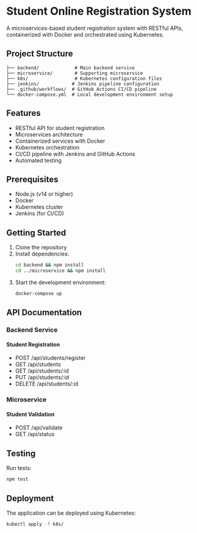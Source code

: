 # Student Online Registration System

A microservices-based student registration system with RESTful APIs, containerized with Docker and orchestrated using Kubernetes.

## Project Structure

```
├── backend/             # Main backend service
├── microservice/        # Supporting microservice
├── k8s/                 # Kubernetes configuration files
├── jenkins/            # Jenkins pipeline configuration
├── .github/workflows/  # GitHub Actions CI/CD pipeline
└── docker-compose.yml  # Local development environment setup
```

## Features

- RESTful API for student registration
- Microservices architecture
- Containerized services with Docker
- Kubernetes orchestration
- CI/CD pipeline with Jenkins and GitHub Actions
- Automated testing

## Prerequisites

- Node.js (v14 or higher)
- Docker
- Kubernetes cluster
- Jenkins (for CI/CD)

## Getting Started

1. Clone the repository
2. Install dependencies:
   ```bash
   cd backend && npm install
   cd ../microservice && npm install
   ```
3. Start the development environment:
   ```bash
   docker-compose up
   ```

## API Documentation

### Backend Service

#### Student Registration
- POST /api/students/register
- GET /api/students
- GET /api/students/:id
- PUT /api/students/:id
- DELETE /api/students/:id

### Microservice

#### Student Validation
- POST /api/validate
- GET /api/status

## Testing

Run tests:
```bash
npm test
```

## Deployment

The application can be deployed using Kubernetes:
```bash
kubectl apply -f k8s/
```

